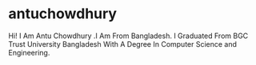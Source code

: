 # antuchowdhury
Hi! I Am Antu Chowdhury .I Am From Bangladesh. I Graduated From BGC Trust University Bangladesh With A Degree In Computer Science and Engineering.
